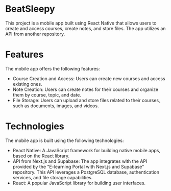 # BeatSleepy

This project is a mobile app built using React Native that allows users to create and access courses, create notes, and store files. The app utilizes an API from another repository.



# Features
The mobile app offers the following features:

- Course Creation and Access: Users can create new courses and access existing ones.
- Note Creation: Users can create notes for their courses and organize them by course, topic, and date.
- File Storage: Users can upload and store files related to their courses, such as documents, images, and videos.

# Technologies
The mobile app is built using the following technologies:

- React Native: A JavaScript framework for building native mobile apps, based on the React library.
- API from Next.js and Supabase: The app integrates with the API provided by the "E-learning Portal with Next.js and Supabase" repository. This API leverages a PostgreSQL database, authentication services, and file storage capabilities.
- React: A popular JavaScript library for building user interfaces.

